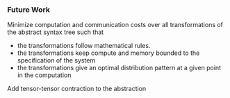 ### Future Work

Minimize computation and communication costs over all transformations of the abstract syntax tree such that 
- the transformations follow mathematical rules.
- the transformations keep compute and memory bounded to the specification of the system
- the transformations give an optimal distribution pattern at a given point in the computation

Add tensor-tensor contraction to the abstraction

